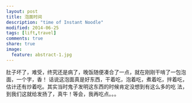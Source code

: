 ```yaml
---
layout: post
title: 泡面时间
description: "time of Instant Noodle"
modified: 2014-06-25
tags: [lift,travel]
comments: true
share: true
image:
  feature: abstract-1.jpg
---
```

肚子坏了，难受，终究还是病了，晚饭随便凑合了一点，就在刚刚干啃了一包泡面，一个字，香！
话说这泡面真是好东西，干着吃，泡着吃，煮着吃，拌着吃，估计还有炒着吃。其实当时鬼子发明这东西的时候肯定没想到有这么多的吃   法，到我们这就给发扬了，真牛！等会，我再吃点。。。
